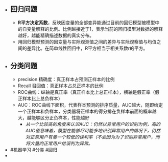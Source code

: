 - ## 回归问题
	- **R平方决定系数**，反映因变量的全部变异能通过目前的回归模型被模型中的自变量解释的比例。比例越接近于1，表示当前的回归模型对数据的解释越好，越能精确描述数据的真实分布。
	- 用回归模型预测的因变量与实际观测值之间的差异与实际观察值与均值之间的差异比。在简单线性回归中，R平方相当于相关系数r的平方。
- ## 分类问题
	- precision 精确度：真正样本占预测正样本的比例
	- Recall 召回值：真正样本占总正样本的比例
	- ROC曲线：纵轴是真正率（真正样本比上总正样本），横轴是假正率（假正样本比上总负样本）
	- AUC：ROC曲线下面积，代表样本预测的排序质量，AUC越大，随即给定一个正样本和负样本，分类器将正样本的得分排在负样本前面的概率越大，越能够区分正负样本，性能越好
		- *从一个比较高的角度来认识AUC：仍然以异常用户的识别为例，高的AUC值意味着，模型在能够尽可能多地识别异常用户的情况下，仍然对正常用户有着一个较低的误判率（不会因为为了识别异常用户，而将大量的正常用户给误判为异常。*
- #机器学习 #分类 #回归
-